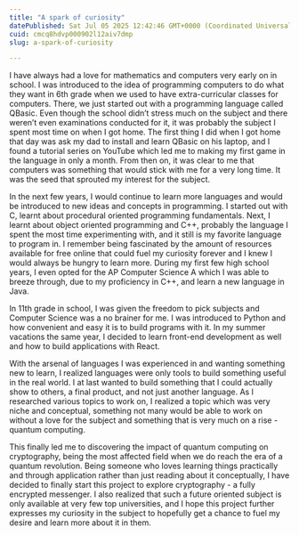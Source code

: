 ```yaml
---
title: "A spark of curiosity"
datePublished: Sat Jul 05 2025 12:42:46 GMT+0000 (Coordinated Universal Time)
cuid: cmcq8hdvp000902l12aiv7dmp
slug: a-spark-of-curiosity

---
```


I have always had a love for mathematics and computers very early on in school. I was introduced to the idea of programming computers to do what they want in 6th grade when we used to have extra-curricular classes for computers. There, we just started out with a programming language called QBasic. Even though the school didn’t stress much on the subject and there weren’t even examinations conducted for it, it was probably the subject I spent most time on when I got home. The first thing I did when I got home that day was ask my dad to install and learn QBasic on his laptop, and I found a tutorial series on YouTube which led me to making my first game in the language in only a month. From then on, it was clear to me that computers was something that would stick with me for a very long time. It was the seed that sprouted my interest for the subject.

In the next few years, I would continue to learn more languages and would be introduced to new ideas and concepts in programming. I started out with C, learnt about procedural oriented programming fundamentals. Next, I learnt about object oriented programming and C++, probably the language I spent the most time experimenting with, and it still is my favorite language to program in. I remember being fascinated by the amount of resources available for free online that could fuel my curiosity forever and I knew I would always be hungry to learn more. During my first few high school years, I even opted for the AP Computer Science A which I was able to breeze through, due to my proficiency in C++, and learn a new language in Java.

In 11th grade in school, I was given the freedom to pick subjects and Computer Science was a no brainer for me. I was introduced to Python and how convenient and easy it is to build programs with it. In my summer vacations the same year, I decided to learn front-end development as well and how to build applications with React.

With the arsenal of languages I was experienced in and wanting something new to learn, I realized languages were only tools to build something useful in the real world. I at last wanted to build something that I could actually show to others, a final product, and not just another language. As I researched various topics to work on, I realized a topic which was very niche and conceptual, something not many would be able to work on without a love for the subject and something that is very much on a rise - quantum computing.

This finally led me to discovering the impact of quantum computing on cryptography, being the most affected field when we do reach the era of a quantum revolution. Being someone who loves learning things practically and through application rather than just reading about it conceptually, I have decided to finally start this project to explore cryptography - a fully encrypted messenger. I also realized that such a future oriented subject is only available at very few top universities, and I hope this project further expresses my curiosity in the subject to hopefully get a chance to fuel my desire and learn more about it in them.